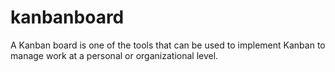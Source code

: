 # kanbanboard
 A Kanban board is one of the tools that can be used to implement Kanban to manage work at a personal or organizational level.
